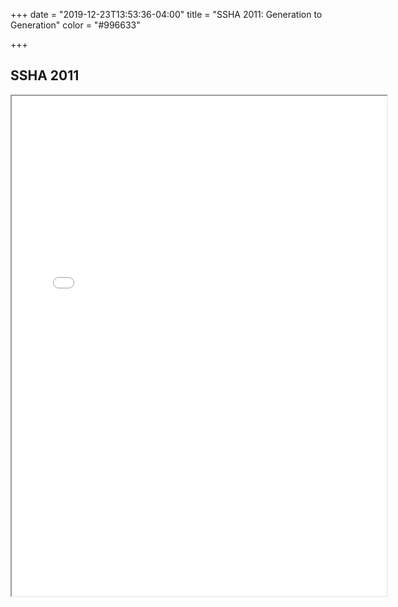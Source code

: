 +++
date = "2019-12-23T13:53:36-04:00"
title = "SSHA 2011: Generation to Generation"
color = "#996633"

+++

## SSHA 2011

<iframe src="/files/SSHA Program 2011.pdf" width="600px" height="800px">
